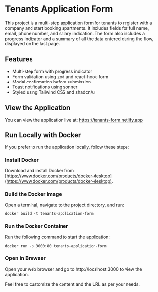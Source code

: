 # Tenants Application Form

This project is a multi-step application form for tenants to register with a company and start booking apartments. It includes fields for full name, email, phone number, and salary indication. The form also includes a progress indicator and a summary of all the data entered during the flow, displayed on the last page.

## Features

- Multi-step form with progress indicator
- Form validation using zod and react-hook-form
- Modal confirmation before submission
- Toast notifications using sonner
- Styled using Tailwind CSS and shadcn/ui

## View the Application

You can view the application live at: <a href="https://tenants-form.netlify.app" target="_blank">https://tenants-form.netlify.app</a>

## Run Locally with Docker

If you prefer to run the application locally, follow these steps:

### Install Docker

Download and install Docker from [https://www.docker.com/products/docker-desktop](https://www.docker.com/products/docker-desktop).

### Build the Docker Image

Open a terminal, navigate to the project directory, and run:

``docker build -t tenants-application-form``

### Run the Docker Container

Run the following command to start the application:

``docker run -p 3000:80 tenants-application-form``

### Open in Browser

Open your web browser and go to http://localhost:3000 to view the application.

Feel free to customize the content and the URL as per your needs.
